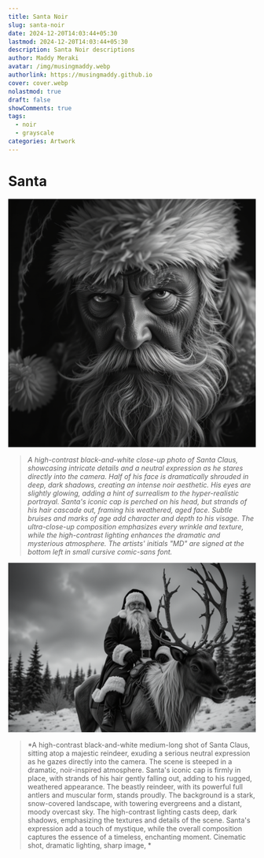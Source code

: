 ```yaml
---
title: Santa Noir
slug: santa-noir
date: 2024-12-20T14:03:44+05:30
lastmod: 2024-12-20T14:03:44+05:30
description: Santa Noir descriptions
author: Maddy Meraki
avatar: /img/musingmaddy.webp
authorlink: https://musingmaddy.github.io
cover: cover.webp
nolastmod: true
draft: false
showComments: true
tags:
  - noir
  - grayscale
categories: Artwork
---
```

# Santa 

![Santa Noir](santa-close-up-gritty.png)

> *A high-contrast black-and-white close-up photo of Santa Claus, showcasing intricate details and a neutral expression as he stares directly into the camera. Half of his face is dramatically shrouded in deep, dark shadows, creating an intense noir aesthetic. His eyes are slightly glowing, adding a hint of surrealism to the hyper-realistic portrayal. Santa's iconic cap is perched on his head, but strands of his hair cascade out, framing his weathered, aged face. Subtle bruises and marks of age add character and depth to his visage. The ultra-close-up composition emphasizes every wrinkle and texture, while the high-contrast lighting enhances the dramatic and mysterious atmosphere. The artists' initials "MD" are signed at the bottom left in small cursive comic-sans font.*

![Santa On Raindeer Noir](santa-on-raindeer-noir.png)

>*A high-contrast black-and-white medium-long shot of Santa Claus, sitting atop a majestic reindeer, exuding a serious neutral expression as he gazes directly into the camera. The scene is steeped in a dramatic, noir-inspired atmosphere. Santa's iconic cap is firmly in place, with strands of his hair gently falling out, adding to his rugged, weathered appearance. The beastly reindeer, with its powerful full antlers and muscular form, stands proudly. The background is a stark, snow-covered landscape, with towering evergreens and a distant, moody overcast sky. The high-contrast lighting casts deep, dark shadows, emphasizing the textures and details of the scene. Santa's expression add a touch of mystique, while the overall composition captures the essence of a timeless, enchanting moment. Cinematic shot, dramatic lighting, sharp image, *